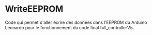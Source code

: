 # WriteEEPROM
Code qui permet d'aller écrire des données dans l'EEPROM du Arduino Leonardo pour le fonctionnement du code final full_controllerV5.
